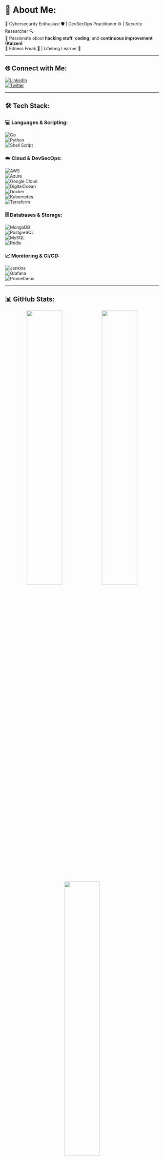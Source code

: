 # 💫 About Me:
🔹 Cybersecurity Enthusiast 🛡️ | DevSecOps Practitioner ⚙️ | Security Researcher 🔍  
🔹 Passionate about **hacking stuff**, **coding**, and **continuous improvement (Kaizen)**  
🔹 Fitness Freak 💪 | Lifelong Learner 📖  

---

## 🌐 Connect with Me:
[![LinkedIn](https://img.shields.io/badge/LinkedIn-%230077B5.svg?style=for-the-badge&logo=linkedin&logoColor=white)](https://www.linkedin.com/in/meerjada-altamas-955a8715a/)  
[![Twitter](https://img.shields.io/badge/Twitter-%231DA1F2.svg?style=for-the-badge&logo=twitter&logoColor=white)](https://twitter.com/@noobthesec)  

---

## 🛠️ Tech Stack:

### 💻 Languages & Scripting:
![Go](https://img.shields.io/badge/go-%2300ADD8.svg?style=for-the-badge&logo=go&logoColor=white)  
![Python](https://img.shields.io/badge/python-3670A0?style=for-the-badge&logo=python&logoColor=ffdd54)  
![Shell Script](https://img.shields.io/badge/shell_script-%23121011.svg?style=for-the-badge&logo=gnu-bash&logoColor=white)  

### ☁️ Cloud & DevSecOps:
![AWS](https://img.shields.io/badge/AWS-%23FF9900.svg?style=for-the-badge&logo=amazon-aws&logoColor=white)  
![Azure](https://img.shields.io/badge/azure-%230072C6.svg?style=for-the-badge&logo=microsoftazure&logoColor=white)  
![Google Cloud](https://img.shields.io/badge/GoogleCloud-%234285F4.svg?style=for-the-badge&logo=google-cloud&logoColor=white)  
![DigitalOcean](https://img.shields.io/badge/DigitalOcean-%230167ff.svg?style=for-the-badge&logo=digitalOcean&logoColor=white)  
![Docker](https://img.shields.io/badge/docker-%230db7ed.svg?style=for-the-badge&logo=docker&logoColor=white)  
![Kubernetes](https://img.shields.io/badge/kubernetes-%23326ce5.svg?style=for-the-badge&logo=kubernetes&logoColor=white)  
![Terraform](https://img.shields.io/badge/terraform-%235835CC.svg?style=for-the-badge&logo=terraform&logoColor=white)  

### 🗄️ Databases & Storage:
![MongoDB](https://img.shields.io/badge/MongoDB-%234ea94b.svg?style=for-the-badge&logo=mongodb&logoColor=white)  
![PostgreSQL](https://img.shields.io/badge/postgres-%23316192.svg?style=for-the-badge&logo=postgresql&logoColor=white)  
![MySQL](https://img.shields.io/badge/mysql-%2300000f.svg?style=for-the-badge&logo=mysql&logoColor=white)  
![Redis](https://img.shields.io/badge/redis-%23DD0031.svg?style=for-the-badge&logo=redis&logoColor=white)  

### 📈 Monitoring & CI/CD:
![Jenkins](https://img.shields.io/badge/jenkins-%232C5263.svg?style=for-the-badge&logo=jenkins&logoColor=white)  
![Grafana](https://img.shields.io/badge/grafana-F46800.svg?style=for-the-badge&logo=grafana&logoColor=white)  
![Prometheus](https://img.shields.io/badge/prometheus-E6522C.svg?style=for-the-badge&logo=prometheus&logoColor=white)  

---

## 📊 GitHub Stats:
<div align="center">
  <img src="https://github-readme-stats.vercel.app/api?username=g0ldencybersec&theme=gotham&hide_border=false&include_all_commits=true&count_private=true" width="48%" />  
  <img src="https://github-readme-streak-stats.herokuapp.com/?user=g0ldencybersec&theme=gotham&hide_border=false" width="48%" />  
</div>

<div align="center">
  <img src="https://github-readme-stats.vercel.app/api/top-langs/?username=g0ldencybersec&theme=gotham&hide_border=false&include_all_commits=true&count_private=true&layout=compact" width="48%" />
</div>

---

## 🏆 GitHub Trophies:
<div align="center">
  <img src="https://github-profile-trophy.vercel.app/?username=g0ldencybersec&theme=tokyonight&no-frame=false&no-bg=false&margin-w=4" />
</div>

---

## ✍️ Dev Quote of the Day:
<div align="center">
  <img src="https://quotes-github-readme.vercel.app/api?type=horizontal&theme=tokyonight" />
</div>

---

![Profile Views](https://visitcount.itsvg.in/api?id=g0ldencybersec&icon=8&color=8)
